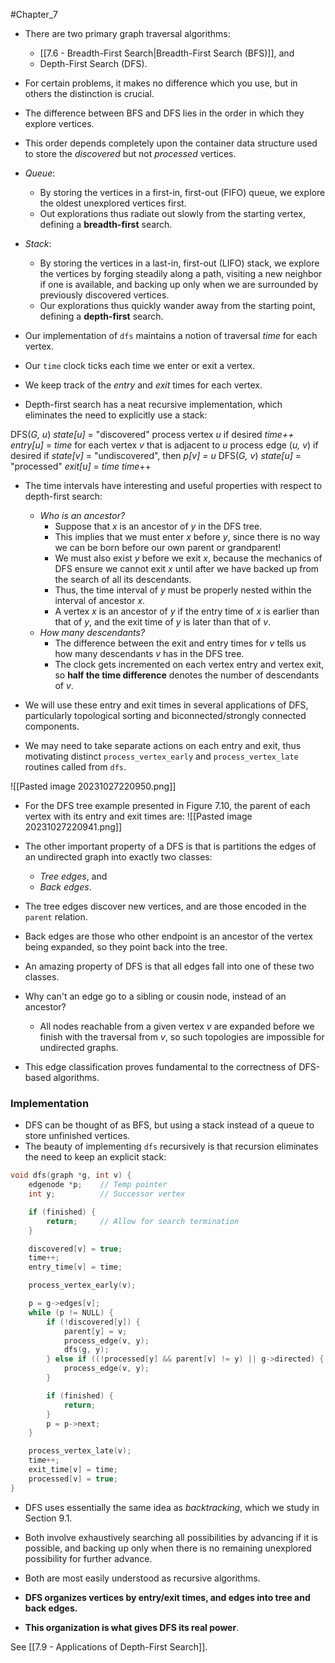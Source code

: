 #Chapter_7
- There are two primary graph traversal algorithms:
	- [[7.6 - Breadth-First Search|Breadth-First Search (BFS)]], and
	- Depth-First Search (DFS).
- For certain problems, it makes no difference which you use, but in others the distinction is crucial.

- The difference between BFS and DFS lies in the order in which they explore vertices.
- This order depends completely upon the container data structure used to store the *discovered* but not *processed* vertices.

- *Queue*:
	-  By storing the vertices in a first-in, first-out (FIFO) queue, we explore the oldest unexplored vertices first.
	- Out explorations thus radiate out slowly from the starting vertex, defining a **breadth-first** search.

- *Stack*:
	- By storing the vertices in a last-in, first-out (LIFO) stack, we explore the vertices by forging steadily along a path, visiting a new neighbor if one is available, and backing up only when we are surrounded by previously discovered vertices.
	- Our explorations thus quickly wander away from the starting point, defining a **depth-first** search.

- Our implementation of `dfs` maintains a notion of traversal *time* for each vertex.
- Our `time` clock ticks each time we enter or exit a vertex.
- We keep track of the *entry* and *exit* times for each vertex.

- Depth-first search has a neat recursive implementation, which eliminates the need to explicitly use a stack:

DFS(*G, u*)
	*state\[u]* = "discovered"
	process vertex *u* if desired
	*time++*
	*entry\[u]* = *time*
	for each vertex *v* that is adjacent to *u*
		process edge (*u, v*) if desired
		if *state\[v]* = "undiscovered", then
			*p\[v] = u*
			DFS(*G, v*)
	*state\[u]* = "processed"
	*exit\[u]* = *time*
	*time*++

- The time intervals have interesting and useful properties with respect to depth-first search:
	- *Who is an ancestor?*
		- Suppose that *x* is an ancestor of *y* in the DFS tree.
		- This implies that we must enter *x* before *y*, since there is no way we can be born before our own parent or grandparent!
		- We must also exist *y* before we exit *x*, because the mechanics of DFS ensure we cannot exit *x* until after we have backed up from the search of all its descendants.
		- Thus, the time interval of *y* must be properly nested within the interval of ancestor *x*.
		- A vertex *x* is an ancestor of *y* if the entry time of *x* is earlier than that of *y*, and the exit time of *y* is later than that of *v*.
	- *How many descendants?*
		- The difference between the exit and entry times for *v* tells us how many descendants *v* has in the DFS tree.
		- The clock gets incremented on each vertex entry and vertex exit, so **half the time difference** denotes the number of descendants of *v*.

- We will use these entry and exit times in several applications of DFS, particularly topological sorting and biconnected/strongly connected components.
- We may need to take separate actions on each entry and exit, thus motivating distinct `process_vertex_early` and `process_vertex_late` routines called from `dfs`.

![[Pasted image 20231027220950.png]]
- For the DFS tree example presented in Figure 7.10, the parent of each vertex with its entry and exit times are:
![[Pasted image 20231027220941.png]]

- The other important property of a DFS is that is partitions the edges of an undirected graph into exactly two classes:
	- *Tree edges*, and
	- *Back edges*.
- The tree edges discover new vertices, and are those encoded in the `parent` relation.
- Back edges are those who other endpoint is an ancestor of the vertex being expanded, so they point back into the tree.

- An amazing property of DFS is that all edges fall into one of these two classes.
- Why can't an edge go to a sibling or cousin node, instead of an ancestor?
	- All nodes reachable from a given vertex *v* are expanded before we finish with the traversal from *v*, so such topologies are impossible for undirected graphs.
- This edge classification proves fundamental to the correctness of DFS-based algorithms.

### Implementation
- DFS can be thought of as BFS, but using a stack instead of a queue to store unfinished vertices.
- The beauty of implementing `dfs` recursively is that recursion eliminates the need to keep an explicit stack:
```C
void dfs(graph *g, int v) {
	edgenode *p;    // Temp pointer
	int y;          // Successor vertex

	if (finished) {
		return;     // Allow for search termination
	}

	discovered[v] = true;
	time++;
	entry_time[v] = time;

	process_vertex_early(v);

	p = g->edges[v];
	while (p != NULL) {
		if (!discovered[y]) {
			parent[y] = v;
			process_edge(v, y);
			dfs(g, y);
		} else if ((!processed[y] && parent[v] != y) || g->directed) {
			process_edge(v, y);
		}

		if (finished) {
			return;
		}
		p = p->next;
	}

	process_vertex_late(v);
	time++;
	exit_time[v] = time;
	processed[v] = true;
}
```

- DFS uses essentially the same idea as *backtracking*, which we study in Section 9.1.
- Both involve exhaustively searching all possibilities by advancing if it is possible, and backing up only when there is no remaining unexplored possibility for further advance.
- Both are most easily understood as recursive algorithms.

- **DFS organizes vertices by entry/exit times, and edges into tree and back edges.**
- **This organization is what gives DFS its real power**.

See [[7.9 - Applications of Depth-First Search]].